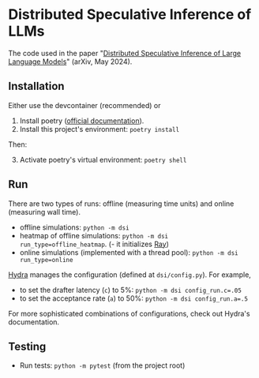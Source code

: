 # Distributed Speculative Inference of LLMs

The code used in the paper "[Distributed Speculative Inference of Large Language Models](https://arxiv.org/abs/2405.14105)" (arXiv, May 2024).

## Installation

Either use the devcontainer (recommended) or

1. Install poetry ([official documentation](https://python-poetry.org/docs/#installation)).
2. Install this project's environment: `poetry install`

Then:

3. Activate poetry's virtual environment: `poetry shell`

## Run

There are two types of runs: offline (measuring time units) and online (measuring wall time).

- offline simulations: `python -m dsi`
- heatmap of offline simulations: `python -m dsi run_type=offline_heatmap`. (- it initializes [Ray](https://docs.ray.io/en/latest/ray-core/walkthrough.html))
- online simulations (implemented with a thread pool): `python -m dsi run_type=online`

[Hydra](https://hydra.cc/docs/intro/) manages the configuration (defined at `dsi/config.py`). For example,
- to set the drafter latency (`c`) to 5%: `python -m dsi config_run.c=.05`
- to set the acceptance rate (`a`) to 50%:
`python -m dsi config_run.a=.5`

For more sophisticated combinations of configurations, check out Hydra's documentation.

## Testing

- Run tests: `python -m pytest` (from the project root)